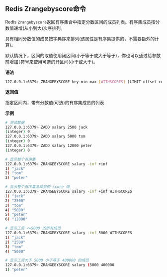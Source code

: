 ## Redis Zrangebyscore命令

Redis `Zrangebyscore`返回有序集合中指定分数区间的成员列表。有序集成员按分数值递增(从小到大)次序排列。

具有相同分数值的成员按字典序来排列(该属性是有序集提供的，不需要额外的计算)。

默认情况下，区间的取值使用闭区间(小于等于或大于等于)，你也可以通过给参数前增加`(`符号来使用可选的开区间(小于或大于)。

**语法**

```bash
127.0.0.1:6379> ZRANGEBYSCORE key min max [WITHSCORES] [LIMIT offset count]
```

**返回值**

指定区间内，带有分数值(可选)的有序集成员的列表

**示例**

```bash
# 测试数据
127.0.0.1:6379> ZADD salary 2500 jack
(integer) 0
127.0.0.1:6379> ZADD salary 5000 tom
(integer) 0
127.0.0.1:6379> ZADD salary 12000 peter
(integer) 0

# 显示整个有序集
127.0.0.1:6379> ZRANGEBYSCORE salary -inf +inf
1) "jack"
2) "tom"
3) "peter"

# 显示整个有序集及成员的 score 值
127.0.0.1:6379> ZRANGEBYSCORE salary -inf +inf WITHSCORES
1) "jack"
2) "2500"
3) "tom"
4) "5000"
5) "peter"
6) "12000"

# 显示工资 <=5000 的所有成员
127.0.0.1:6379> ZRANGEBYSCORE salary -inf 5000 WITHSCORES
1) "jack"
2) "2500"
3) "tom"
4) "5000"

# 显示工资大于 5000 小于等于 400000 的成员
127.0.0.1:6379> ZRANGEBYSCORE salary (5000 400000
1) "peter"
```
